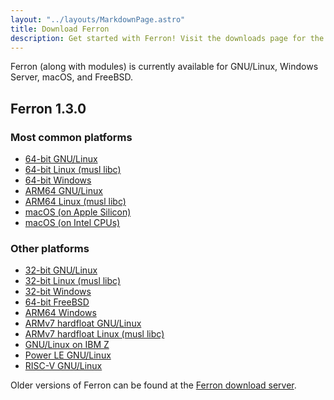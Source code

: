 ```yaml
---
layout: "../layouts/MarkdownPage.astro"
title: Download Ferron
description: Get started with Ferron! Visit the downloads page for the latest stable releases to find your perfect fit!
---
```


Ferron (along with modules) is currently available for GNU/Linux, Windows Server, macOS, and FreeBSD.

## Ferron 1.3.0

### Most common platforms

- [64-bit GNU/Linux](https://downloads.ferronweb.org/1.3.0/ferron-1.3.0-x86_64-unknown-linux-gnu.zip)
- [64-bit Linux (musl libc)](https://downloads.ferronweb.org/1.3.0/ferron-1.3.0-x86_64-unknown-linux-musl.zip)
- [64-bit Windows](https://downloads.ferronweb.org/1.3.0/ferron-1.3.0-x86_64-pc-windows-msvc.zip)
- [ARM64 GNU/Linux](https://downloads.ferronweb.org/1.3.0/ferron-1.3.0-aarch64-unknown-linux-gnu.zip)
- [ARM64 Linux (musl libc)](https://downloads.ferronweb.org/1.3.0/ferron-1.3.0-aarch64-unknown-linux-musl.zip)
- [macOS (on Apple Silicon)](https://downloads.ferronweb.org/1.3.0/ferron-1.3.0-aarch64-apple-darwin.zip)
- [macOS (on Intel CPUs)](https://downloads.ferronweb.org/1.3.0/ferron-1.3.0-x86_64-apple-darwin.zip)

### Other platforms

- [32-bit GNU/Linux](https://downloads.ferronweb.org/1.3.0/ferron-1.3.0-i686-unknown-linux-gnu.zip)
- [32-bit Linux (musl libc)](https://downloads.ferronweb.org/1.3.0/ferron-1.3.0-i686-unknown-linux-musl.zip)
- [32-bit Windows](https://downloads.ferronweb.org/1.3.0/ferron-1.3.0-i686-pc-windows-msvc.zip)
- [64-bit FreeBSD](https://downloads.ferronweb.org/1.3.0/ferron-1.3.0-x86_64-unknown-freebsd.zip)
- [ARM64 Windows](https://downloads.ferronweb.org/1.3.0/ferron-1.3.0-aarch64-pc-windows-msvc.zip)
- [ARMv7 hardfloat GNU/Linux](https://downloads.ferronweb.org/1.3.0/ferron-1.3.0-armv7-unknown-linux-gnueabihf.zip)
- [ARMv7 hardfloat Linux (musl libc)](https://downloads.ferronweb.org/1.3.0/ferron-1.3.0-armv7-unknown-linux-musleabihf.zip)
- [GNU/Linux on IBM Z](https://downloads.ferronweb.org/1.3.0/ferron-1.3.0-s390x-unknown-linux-gnu.zip)
- [Power LE GNU/Linux](https://downloads.ferronweb.org/1.3.0/ferron-1.3.0-powerpc64le-unknown-linux-gnu.zip)
- [RISC-V GNU/Linux](https://downloads.ferronweb.org/1.3.0/ferron-1.3.0-riscv64gc-unknown-linux-gnu.zip)

Older versions of Ferron can be found at the [Ferron download server](https://downloads.ferronweb.org/).
